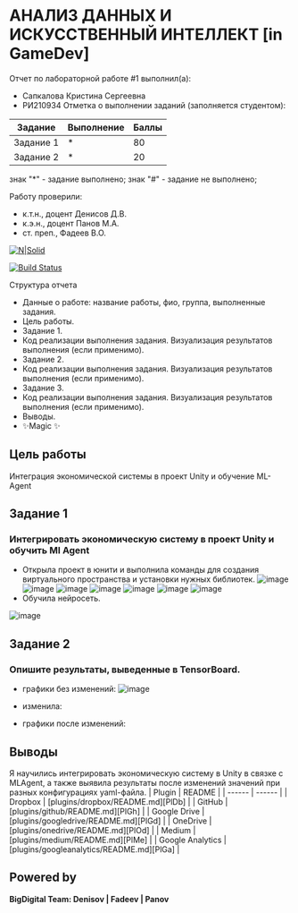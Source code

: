 # АНАЛИЗ ДАННЫХ И ИСКУССТВЕННЫЙ ИНТЕЛЛЕКТ [in GameDev]
Отчет по лабораторной работе #1 выполнил(а):
- Сапкалова Кристина Сергеевна
- РИ210934
Отметка о выполнении заданий (заполняется студентом):

| Задание | Выполнение | Баллы |
| ------ | ------ | ------ |
| Задание 1 | * | 80 |
| Задание 2 | * | 20 |

знак "*" - задание выполнено; знак "#" - задание не выполнено;

Работу проверили:
- к.т.н., доцент Денисов Д.В.
- к.э.н., доцент Панов М.А.
- ст. преп., Фадеев В.О.

[![N|Solid](https://cldup.com/dTxpPi9lDf.thumb.png)](https://nodesource.com/products/nsolid)

[![Build Status](https://travis-ci.org/joemccann/dillinger.svg?branch=master)](https://travis-ci.org/joemccann/dillinger)

Структура отчета

- Данные о работе: название работы, фио, группа, выполненные задания.
- Цель работы.
- Задание 1.
- Код реализации выполнения задания. Визуализация результатов выполнения (если применимо).
- Задание 2.
- Код реализации выполнения задания. Визуализация результатов выполнения (если применимо).
- Задание 3.
- Код реализации выполнения задания. Визуализация результатов выполнения (если применимо).
- Выводы.
- ✨Magic ✨

## Цель работы
Интеграция экономической системы в проект Unity и обучение ML-Agent

## Задание 1
### Интегрировать экономическую систему в проект Unity и обучить Ml Agent
- Открыла проект в юнити и выполнила команды для создания виртуального пространства и установки нужных библиотек.
![image](https://user-images.githubusercontent.com/104152574/204527452-18031d61-15df-4ae1-8075-dc93c0453013.png)
![image](https://user-images.githubusercontent.com/104152574/204527539-fd081dfb-659e-4a6d-bd45-92c8c699f36a.png)
![image](https://user-images.githubusercontent.com/104152574/204529143-8ac719df-5350-414e-a525-3fcc17d981fd.png)
![image](https://user-images.githubusercontent.com/104152574/204529190-ae286827-ffa1-4fd6-a921-1619275afb79.png)
![image](https://user-images.githubusercontent.com/104152574/204529229-750b9930-df44-4e8f-a845-4fdd181a5abb.png)
![image](https://user-images.githubusercontent.com/104152574/204531500-fc038635-2317-4b37-9c2f-83ec18000156.png)
![image](https://user-images.githubusercontent.com/104152574/204560429-4e69ec9d-fec1-4e2c-ba6f-192c7847e109.png)
- Обучила нейросеть.

![image](https://user-images.githubusercontent.com/104152574/204561942-6397f0e5-ac81-4e67-ae56-1fac8f085aa6.png)

## Задание 2
### Опишите результаты, выведенные в TensorBoard.
- графики без изменений:
![image](https://user-images.githubusercontent.com/104152574/204566095-2ddc74fb-0910-4846-88bb-8559ef64e0b5.png)
- изменила:

- графики после изменений:


## Выводы
Я научились интегрировать экономическую систему в Unity в связке с MLAgent, а также выявила результаты после изменений значений при разных конфигурациях yaml-файла.
| Plugin | README |
| ------ | ------ |
| Dropbox | [plugins/dropbox/README.md][PlDb] |
| GitHub | [plugins/github/README.md][PlGh] |
| Google Drive | [plugins/googledrive/README.md][PlGd] |
| OneDrive | [plugins/onedrive/README.md][PlOd] |
| Medium | [plugins/medium/README.md][PlMe] |
| Google Analytics | [plugins/googleanalytics/README.md][PlGa] |

## Powered by

**BigDigital Team: Denisov | Fadeev | Panov**

